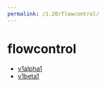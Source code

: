 ```yaml
---
permalink: /1.20/flowcontrol/
---
```


# flowcontrol



* [v1alpha1](v1alpha1/index.md)
* [v1beta1](v1beta1/index.md)
